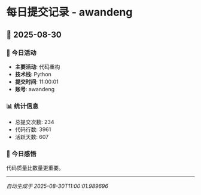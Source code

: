 # 每日提交记录 - awandeng

## 📅 2025-08-30

### 🎯 今日活动
- **主要活动**: 代码重构
- **技术栈**: Python
- **提交时间**: 11:00:01
- **账号**: awandeng

### 📊 统计信息
- 总提交次数: 234
- 代码行数: 3961
- 活跃天数: 607

### 💭 今日感悟
代码质量比数量更重要。

---
*自动生成于 2025-08-30T11:00:01.989696*
